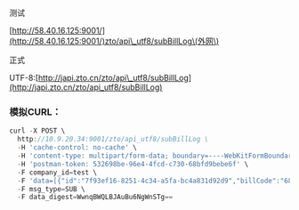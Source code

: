 # 

测试

[http://58.40.16.125:9001/](http://58.40.16.125:9001/)zto/api\_utf8/subBillLog\(外网\)

正式

UTF-8:[http://japi.zto.cn/zto/api\_utf8/subBillLog](http://japi.zto.cn/zto/api_utf8/subBillLog)

### 模拟CURL：

```js
curl -X POST \
  http://10.9.20.34:9001/zto/api_utf8/subBillLog \
  -H 'cache-control: no-cache' \
  -H 'content-type: multipart/form-data; boundary=----WebKitFormBoundary7MA4YWxkTrZu0gW' \
  -H 'postman-token: 532698be-96e4-4fcd-c730-68bfd9bebe6f' \
  -F company_id=test \
  -F 'data=[{"id":"7f93ef16-8251-4c34-a5fa-bc4a831d92d9","billCode":"680000000000","pushCategory":"callBack","pushTarget":"http://192.168.1.1/pushdata/callback","pushTime":1,"subscriptionCategory":31,"subscriptionSource":"order","createBy":"test","key":"ad99bb5f7d0ce8ac0f583a0f5fd494c6","sitecode":"02183","pushmobile":"18351186985","contents":"desc","type":"0","partnerid":"1000071435","isEnble":"1"}]' \
  -F msg_type=SUB \
  -F data_digest=WwnqBWQLBJAuBu6NgWnSTg==
```




